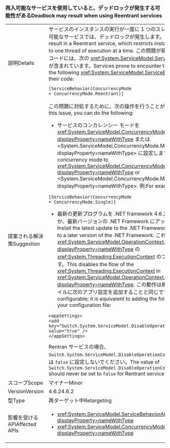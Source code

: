 ### <a name="deadlock-may-result-when-using-reentrant-services"></a><span data-ttu-id="c4df6-101">再入可能なサービスを使用していると、デッドロックが発生する可能性がある</span><span class="sxs-lookup"><span data-stu-id="c4df6-101">Deadlock may result when using Reentrant services</span></span>

|   |   |
|---|---|
|<span data-ttu-id="c4df6-102">説明</span><span class="sxs-lookup"><span data-stu-id="c4df6-102">Details</span></span>|<span data-ttu-id="c4df6-103">サービスのインスタンスの実行が一度に 1 つのスレッドに制限される再入可能なサービスでは、デッドロックが発生します。</span><span class="sxs-lookup"><span data-stu-id="c4df6-103">A deadlock may result in a Reentrant service, which restricts instances of the service to one thread of execution at a time.</span></span> <span data-ttu-id="c4df6-104">この問題が発生しやすいサービスのコードには、次の <xref:System.ServiceModel.ServiceBehaviorAttribute> が含まれています。</span><span class="sxs-lookup"><span data-stu-id="c4df6-104">Services prone to encounter this problem will have the following <xref:System.ServiceModel.ServiceBehaviorAttribute> in their code:</span></span><pre><code class="lang-csharp">[ServiceBehavior(ConcurrencyMode = ConcurrencyMode.Reentrant)]&#13;&#10;</code></pre>|
|<span data-ttu-id="c4df6-105">提案される解決策</span><span class="sxs-lookup"><span data-stu-id="c4df6-105">Suggestion</span></span>|<span data-ttu-id="c4df6-106">この問題に対処するために、次の操作を行うことができます。</span><span class="sxs-lookup"><span data-stu-id="c4df6-106">To address this issue, you can do the following:</span></span><ul><li><span data-ttu-id="c4df6-107">サービスのコンカレンシー モードを <xref:System.ServiceModel.ConcurrencyMode.Single?displayProperty=nameWithType> または &lt;System.ServiceModel.ConcurrencyMode.Multiple?displayProperty=nameWithType&gt; に設定します。</span><span class="sxs-lookup"><span data-stu-id="c4df6-107">Set the service's concurrency mode to <xref:System.ServiceModel.ConcurrencyMode.Single?displayProperty=nameWithType> or &lt;System.ServiceModel.ConcurrencyMode.Multiple?displayProperty=nameWithType&gt;.</span></span> <span data-ttu-id="c4df6-108">例:</span><span class="sxs-lookup"><span data-stu-id="c4df6-108">For example:</span></span></li></ul><pre><code class="lang-csharp">[ServiceBehavior(ConcurrencyMode = ConcurrencyMode.Single)]&#13;&#10;</code></pre><ul><li><span data-ttu-id="c4df6-109">最新の更新プログラムを .NET framework 4.6.2 にインストールするか、最新バージョンの .NET Framework にアップグレードします。</span><span class="sxs-lookup"><span data-stu-id="c4df6-109">Install the latest update to the .NET Framework 4.6.2, or upgrade to a later version of the .NET Framework.</span></span> <span data-ttu-id="c4df6-110">これにより、<xref:System.ServiceModel.OperationContext.Current?displayProperty=nameWithType> の <xref:System.Threading.ExecutionContext> のフローが無効になります。</span><span class="sxs-lookup"><span data-stu-id="c4df6-110">This disables the flow of the <xref:System.Threading.ExecutionContext> in <xref:System.ServiceModel.OperationContext.Current?displayProperty=nameWithType>.</span></span> <span data-ttu-id="c4df6-111">この動作は構成可能です。構成ファイルに次のアプリ設定を追加することと同じです。</span><span class="sxs-lookup"><span data-stu-id="c4df6-111">This behavior is configurable; it is equivalent to adding the following app setting to your configuration file:</span></span></li></ul><pre><code class="lang-xml">&lt;appSettings&gt;&#13;&#10;&lt;add key=&quot;Switch.System.ServiceModel.DisableOperationContextAsyncFlow&quot; value=&quot;true&quot; /&gt;&#13;&#10;&lt;/appSettings&gt;&#13;&#10;</code></pre><span data-ttu-id="c4df6-112">Rentran サービスの場合、<code>Switch.System.ServiceModel.DisableOperationContextAsyncFlow</code> の値は <code>false</code> に設定しないでください。</span><span class="sxs-lookup"><span data-stu-id="c4df6-112">The value of <code>Switch.System.ServiceModel.DisableOperationContextAsyncFlow</code> should never be set to <code>false</code> for Rentrant services.</span></span>|
|<span data-ttu-id="c4df6-113">スコープ</span><span class="sxs-lookup"><span data-stu-id="c4df6-113">Scope</span></span>|<span data-ttu-id="c4df6-114">マイナー</span><span class="sxs-lookup"><span data-stu-id="c4df6-114">Minor</span></span>|
|<span data-ttu-id="c4df6-115">Version</span><span class="sxs-lookup"><span data-stu-id="c4df6-115">Version</span></span>|<span data-ttu-id="c4df6-116">4.6.2</span><span class="sxs-lookup"><span data-stu-id="c4df6-116">4.6.2</span></span>|
|<span data-ttu-id="c4df6-117">型</span><span class="sxs-lookup"><span data-stu-id="c4df6-117">Type</span></span>|<span data-ttu-id="c4df6-118">再ターゲット中</span><span class="sxs-lookup"><span data-stu-id="c4df6-118">Retargeting</span></span>|
|<span data-ttu-id="c4df6-119">影響を受ける API</span><span class="sxs-lookup"><span data-stu-id="c4df6-119">Affected APIs</span></span>|<ul><li><xref:System.ServiceModel.ServiceBehaviorAttribute?displayProperty=nameWithType></li><li><xref:System.ServiceModel.ConcurrencyMode.Reentrant?displayProperty=nameWithType></li></ul>|

